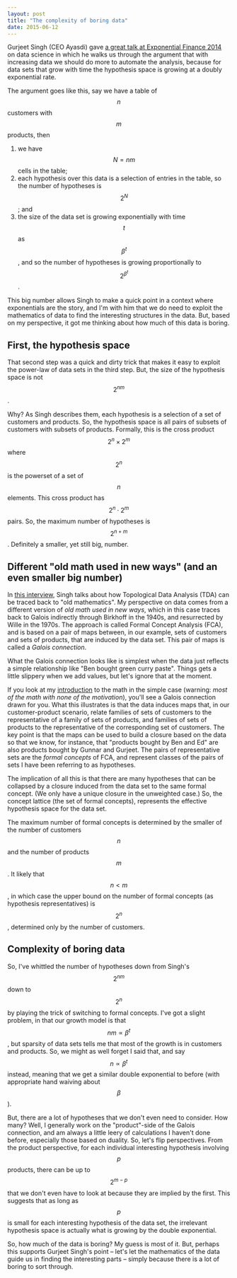 ```yaml
---
layout: post
title: "The complexity of boring data"
date: 2015-06-12
---
```


Gurjeet Singh (CEO Ayasdi) gave [a great talk at Exponential Finance 2014](https://youtu.be/5lrcb8F6j8s) on data
science in which he walks us through the argument that with increasing data
we should do more to automate the analysis, because for data sets that grow with
time the hypothesis space is growing at a doubly exponential rate.

The argument goes like this, say we have a table of $$n$$ customers with $$m$$
products, then

1. we have $$N = nm$$ cells in the table;
2. each hypothesis over this data is a selection of entries in the table, so the
number of hypotheses is $$2^N$$; and
3. the size of the data set is growing exponentially with time $$t$$ as $$\beta^t$$, and
so the number of hypotheses is growing proportionally to $$2^{\beta^t}$$.

This big number allows Singh to make a quick point in a context where exponentials
are the story, and I'm with him that we do need to exploit the mathematics of data to find the interesting
structures in the data. But, based on my perspective, it got me thinking about how much of this data is boring.

## First, the hypothesis space

That second step was a quick and dirty trick that makes it easy to exploit the
power-law of data sets in the third step.
But, the size of the hypothesis space is not $$2^{nm}$$.

Why? As Singh describes them, each hypothesis is a selection of a set of customers and products.
So, the hypothesis space is all pairs of subsets of customers with subsets of products.
Formally, this is the cross product $$2^n\times 2^m$$ where $$2^n$$ is the powerset of a
set of $$n$$ elements.
This cross product has $$2^n\cdot 2^m$$ pairs. So, the maximum number of hypotheses
is $$2^{n+m}$$. Definitely a smaller, yet still big, number.

## Different "old math used in new ways" (and an even smaller big number)

In [this interview](https://youtu.be/5QZ8BkCi420), Singh talks about how Topological
Data Analysis (TDA) can be traced back to "old mathematics". My perspective on data
comes from a different version of *old math used in new ways*, which in this case
traces back to Galois indirectly through Birkhoff in the 1940s, and resurrected
by Wille in the 1970s. The approach is called Formal Concept Analysis (FCA), and
is based on a pair of maps between, in our example, sets of customers and sets
of products, that are induced by the data set. This pair of maps is called a *Galois connection*.

What the Galois connection looks like is simplest when the data just reflects a
simple relationship like "Ben bought green curry paste".
Things gets a little slippery when we add values, but let's ignore that at the moment.

If you look at my
[introduction](http://bjkeller.github.io/2015/03/27/math-of-incidence-fca.html) to the
math in the simple case (warning: *most of the math with none of the motivation*),
you'll see a Galois connection drawn for you. What this illustrates is that the data
induces maps that, in our customer-product scenario, relate families of sets of customers
to the representative of a family of sets of products, and families of sets of
products to the representative of the corresponding set of customers.
The key point is that the maps can be used to build a closure based on the data
so that we know, for instance, that "products bought by Ben and Ed"
are also products bought by Gunnar and Gurjeet.
The pairs of representative sets are the *formal concepts* of FCA,
and represent classes of the pairs of sets I have been referring to as hypotheses.

The implication of all this is that there are many hypotheses that can be
collapsed by a closure induced from the data set to the same formal concept.
(We only have a unique closure in the unweighted case.) So, the concept lattice
(the set of formal concepts), represents the effective hypothesis space for the
data set.

The maximum number of formal concepts is determined by the smaller of
the number of customers $$n$$ and the number of products $$m$$. It likely that
$$n < m$$, in which case the upper bound on the number of formal concepts (as
hypothesis representatives) is $$2^n$$, determined only by the number of customers.

## Complexity of boring data

So, I've whittled the number of hypotheses down from Singh's $$2^{nm}$$
down to $$2^n$$ by playing the trick of switching to formal concepts. I've got a
slight problem, in that our growth model is that $$nm\propto \beta^t$$, but sparsity
of data sets tells me that most of the growth is in customers and products. So,
we might as well forget I said that, and say $$n\propto\beta^t$$ instead, meaning
that we get a similar double exponential to before (with appropriate hand waiving about $$\beta$$).

But, there are a lot of hypotheses that we don't even need to consider.
How many? Well, I generally work on the "product"-side of the Galois connection, and
am always a little leery of calculations I haven't done before, especially those
based on duality. So, let's flip perspectives. From the product perspective,
for each individual interesting hypothesis involving $$p$$ products,
there can be up to $$2^{m-p}$$ that we don't even have to look at because they
are implied by the first. This suggests that as long as $$p$$ is small for each
interesting hypothesis of the data set, the irrelevant hypothesis space is
actually what is growing by the double exponential.

So, how much of the data is boring?  My guess is most of it. But, perhaps this
supports Gurjeet Singh's point – let's let the mathematics of the data
guide us in finding the interesting parts – simply because there is a lot of boring to
sort through.
